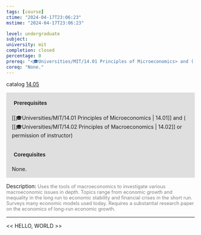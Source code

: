 ```yaml
---
tags: [course]
ctime: "2024-04-17T23:06:23"
mstime: "2024-04-17T23:06:23"

level: undergraduate
subject: 
university: mit
completion: closed
percentage: 0
prereq: "<🎓Universities/MIT/14.01 Principles of Microeconomics> and ( <🎓Universities/MIT/14.02 Principles of Macroeconomics> or permission of instructor)"
coreq: "None."
---
```


catalog [14.05](http://student.mit.edu/catalog/m14a.html#14.05)

<span style="display: block; padding: 15px; background-color: rgb(100, 100, 100, 0.2);"><font id="m_prereq894_0" style="display: block; font-family: Arial, sans-serif; font-weight: bold; padding: 5px">Prerequisites</font><br><span id="prereq894_0">[[🎓Universities/MIT/14.01 Principles of Microeconomics | 14.01]] and ( [[🎓Universities/MIT/14.02 Principles of Macroeconomics | 14.02]] or permission of instructor)</span></span>
<span style="display: block; padding: 15px; background-color: rgb(100, 100, 100, 0.2);"><font id="m_coreq894_0" style="display: block; font-family: Arial, sans-serif; font-weight: bold; padding: 5px">Corequisites</font><br><span id="coreq894_0">None.</span></span>

<font style="">Description:</font>
<font style="color: grey; font-size: 0.8rem;">Uses the tools of macroeconomics to investigate various macroeconomic issues in depth. Topics range from economic growth and inequality in the long run to economic stability and financial crises in the short run. Surveys many economic models used today. Requires a substantial research paper on the economics of long-run economic growth.</font>



---

<< HELLO, WORLD >>
